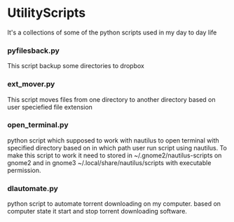 # UtilityScripts
It's a collections of some of the python  scripts used in my day to day life
### pyfilesback.py
This script backup some directories to dropbox
### ext_mover.py
This script moves files from one directory to another directory based on user speciefied file extension
### open_terminal.py
python script which supposed to work with nautilus to open terminal with specified directory based on in which path user run script using nautilus. To make this script to work it need to stored in ~/.gnome2/nautilus-scripts on gnome2 and in gnome3 ~/.local/share/nautilus/scripts with executable permission.
### dlautomate.py
python script to automate torrent downloading on my computer. based on computer state it start and stop torrent downloading software. 

